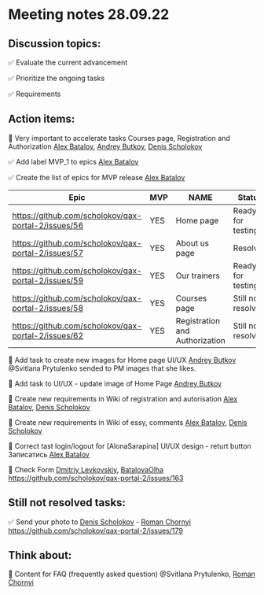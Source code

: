 # Meeting notes 28.09.22


## Discussion topics: 

:white_check_mark: Evaluate the current advancement

:white_check_mark: Prioritize the ongoing tasks

:white_check_mark: Requirements


## Action items:    

:black_square_button: Very important  to accelerate tasks Courses page, Registration and Authorization [Alex Batalov](https://github.com/ABatalov), [Andrey Butkov](https://github.com/ButKoff), [Denis Scholokov](https://github.com/scholokov) 

:white_check_mark: Add label MVP_1 to epics [Alex Batalov](https://github.com/ABatalov)

:white_check_mark: Create the list of epics for MVP release [Alex Batalov](https://github.com/ABatalov)

| Epic                |    MVP  | NAME |Status |
|---------------------|---------|------|-------|   
|https://github.com/scholokov/qax-portal-2/issues/56 |YES| Home page| Ready for testing|
|https://github.com/scholokov/qax-portal-2/issues/57|YES| About us page| Resolved |
|https://github.com/scholokov/qax-portal-2/issues/59|YES| Our trainers|Ready for testing|
|https://github.com/scholokov/qax-portal-2/issues/58|YES|Courses page |Still not resolved |
|https://github.com/scholokov/qax-portal-2/issues/62|YES| Registration and Authorization|Still not resolved| 

:black_square_button: Add task to create new images for Home page UI/UX [Andrey Butkov](https://github.com/ButKoff) @Svitlana Prytulenko sended to PM images that she likes. 

:black_square_button: Add task to UI/UX - update image of Home Page  [Andrey Butkov](https://github.com/ButKoff)

:black_square_button: Create new requirements in Wiki of registration and autorisation [Alex Batalov](https://github.com/ABatalov), [Denis Scholokov](https://github.com/scholokov) 

:black_square_button: Create new requirements in Wiki of essу, comments [Alex Batalov](https://github.com/ABatalov), [Denis Scholokov](https://github.com/scholokov) 

:black_square_button: Correct tast login/logout for [AlonaSarapina] UI/UX design - returt button Записатись [Alex Batalov](https://github.com/ABatalov) 

:black_square_button: Check Form [Dmitriy Levkovskiy](https://github.com/dmitryylev), [BatalovaOlha](https://github.com/BatalovaOlha) https://github.com/scholokov/qax-portal-2/issues/163 


## Still not resolved tasks:  
:white_check_mark: Send your photo to [Denis Scholokov](https://github.com/scholokov) - [Roman Chornyi](https://github.com/RChornyi)
https://github.com/scholokov/qax-portal-2/issues/179 

## Think about: 

:black_square_button: Content for FAQ (frequently asked question) @Svitlana Prytulenko, [Roman Chornyi](https://github.com/RChornyi)
